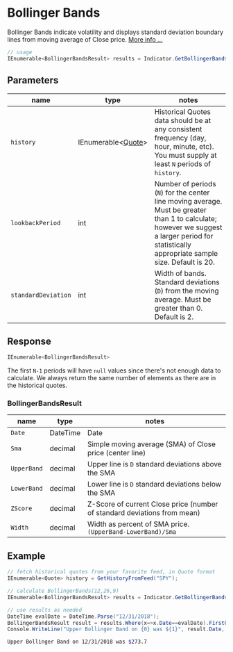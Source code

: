 ﻿# Bollinger Bands

Bollinger Bands indicate volatility and displays standard deviation boundary lines from moving average of Close price.
[More info ...](https://school.stockcharts.com/doku.php?id=technical_indicators:bollinger_bands)

```csharp
// usage
IEnumerable<BollingerBandsResult> results = Indicator.GetBollingerBands(history, lookbackPeriod, standardDeviation);  
```

## Parameters

| name | type | notes
| -- |-- |--
| `history` | IEnumerable\<[Quote](../../GUIDE.md#quote)\> | Historical Quotes data should be at any consistent frequency (day, hour, minute, etc).  You must supply at least `N` periods of `history`.
| `lookbackPeriod` | int | Number of periods (`N`) for the center line moving average.  Must be greater than 1 to calculate; however we suggest a larger period for statistically appropriate sample size.  Default is 20.
| `standardDeviation` | int | Width of bands.  Standard deviations (`D`) from the moving average.  Must be greater than 0.  Default is 2.

## Response

```csharp
IEnumerable<BollingerBandsResult>
```

The first `N-1` periods will have `null` values since there's not enough data to calculate.  We always return the same number of elements as there are in the historical quotes.

### BollingerBandsResult

| name | type | notes
| -- |-- |--
| `Date` | DateTime | Date
| `Sma` | decimal | Simple moving average (SMA) of Close price (center line)
| `UpperBand` | decimal | Upper line is `D` standard deviations above the SMA
| `LowerBand` | decimal | Lower line is `D` standard deviations below the SMA
| `ZScore` | decimal | Z-Score of current Close price (number of standard deviations from mean)
| `Width` | decimal | Width as percent of SMA price.  `(UpperBand-LowerBand)/Sma`

## Example

```csharp
// fetch historical quotes from your favorite feed, in Quote format
IEnumerable<Quote> history = GetHistoryFromFeed("SPY");

// calculate BollingerBands(12,26,9)
IEnumerable<BollingerBandsResult> results = Indicator.GetBollingerBands(history,20,2);

// use results as needed
DateTime evalDate = DateTime.Parse("12/31/2018");
BollingerBandsResult result = results.Where(x=>x.Date==evalDate).FirstOrDefault();
Console.WriteLine("Upper Bollinger Band on {0} was ${1}", result.Date, result.UpperBand);
```

```bash
Upper Bollinger Band on 12/31/2018 was $273.7
```

